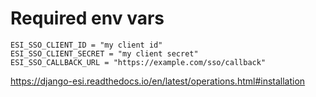 # Required env vars

```
ESI_SSO_CLIENT_ID = "my client id"
ESI_SSO_CLIENT_SECRET = "my client secret"
ESI_SSO_CALLBACK_URL = "https://example.com/sso/callback"
```

https://django-esi.readthedocs.io/en/latest/operations.html#installation

